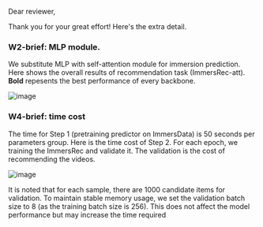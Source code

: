 Dear reviewer,

Thank you for your great effort! Here's the extra detail.

### W2-brief: MLP module. 
We substitute MLP with self-attention module for immersion prediction. Here shows the overall results of recommendation task (ImmersRec-att). **Bold** repesents the best performance of every backbone.

![image](https://github.com/hezy18/ImmersRec/figure/performance_att.png) 


### W4-brief: time cost
The time for Step 1 (pretraining predictor on ImmersData) is 50 seconds per parameters group. Here is the time cost of Step 2. For each epoch, we training the ImmersRec and validate it. The validation is the cost of recommending the videos.

![image](https://github.com/hezy18/ImmersRec/figure/time_cost.png)

It is noted that for each sample, there are 1000 candidate items for validation. To maintain stable memory usage, we set the validation batch size to 8 (as the training batch size is 256). This does not affect the model performance but may increase the time required
